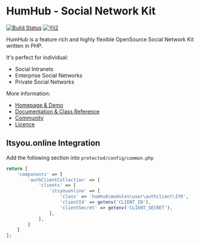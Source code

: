 HumHub - Social Network Kit
===========================

[![Build Status](https://travis-ci.org/humhub/humhub.svg?branch=master)](https://travis-ci.org/humhub/humhub)
[![Yii2](https://img.shields.io/badge/Powered_by-Yii_Framework-green.svg?style=flat)](http://www.yiiframework.com/)

HumHub is a feature rich and highly flexible OpenSource Social Network Kit written in PHP.

It's perfect for individual:
- Social Intranets
- Enterprise Social Networks
- Private Social Networks

More information:
- [Homepage & Demo](http://www.humhub.org)
- [Documentation & Class Reference](http://docs.humhub.org)
- [Community](http://community.humhub.com/)
- [Licence](http://www.humhub.org/licences)

## Itsyou.online Integration

Add the following section into `protected/config/common.php`

```php
return [
    'components' => [
        'authClientCollection' => [
            'clients' => [
                'itsyouonline' => [
                    'class' => 'humhub\modules\user\authclient\IYO',
                    'clientId' => getenv('CLIENT_ID'),
                    'clientSecret' => getenv('CLIENT_SECRET'),
                ],
            ],
        ]  
    ]
];
```

